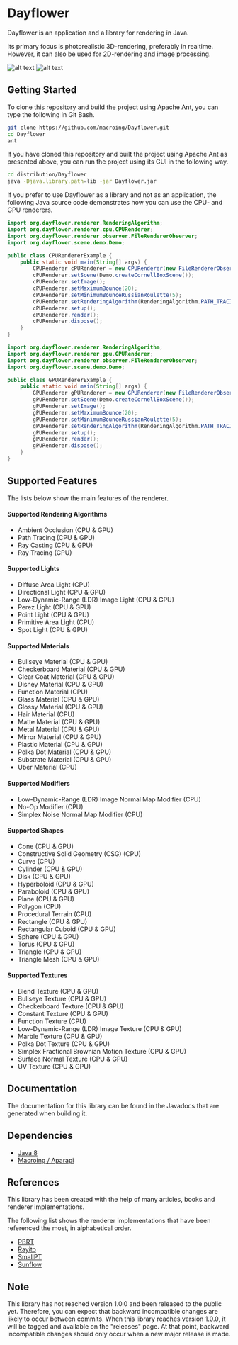 Dayflower
=========
Dayflower is an application and a library for rendering in Java.

Its primary focus is photorealistic 3D-rendering, preferably in realtime. However, it can also be used for 2D-rendering and image processing.

![alt text](https://github.com/macroing/Dayflower/blob/master/images/Image-002.png "Dayflower")
![alt text](https://github.com/macroing/Dayflower/blob/master/images/Image-001.png "Dayflower")

Getting Started
---------------
To clone this repository and build the project using Apache Ant, you can type the following in Git Bash.

```bash
git clone https://github.com/macroing/Dayflower.git
cd Dayflower
ant
```

If you have cloned this repository and built the project using Apache Ant as presented above, you can run the project using its GUI in the following way.
```bash
cd distribution/Dayflower
java -Djava.library.path=lib -jar Dayflower.jar
```

If you prefer to use Dayflower as a library and not as an application, the following Java source code demonstrates how you can use the CPU- and GPU renderers.
```java
import org.dayflower.renderer.RenderingAlgorithm;
import org.dayflower.renderer.cpu.CPURenderer;
import org.dayflower.renderer.observer.FileRendererObserver;
import org.dayflower.scene.demo.Demo;

public class CPURendererExample {
    public static void main(String[] args) {
        CPURenderer cPURenderer = new CPURenderer(new FileRendererObserver("Image.png", true, false));
        cPURenderer.setScene(Demo.createCornellBoxScene());
        cPURenderer.setImage();
        cPURenderer.setMaximumBounce(20);
        cPURenderer.setMinimumBounceRussianRoulette(5);
        cPURenderer.setRenderingAlgorithm(RenderingAlgorithm.PATH_TRACING);
        cPURenderer.setup();
        cPURenderer.render();
        cPURenderer.dispose();
    }
}
```
```java
import org.dayflower.renderer.RenderingAlgorithm;
import org.dayflower.renderer.gpu.GPURenderer;
import org.dayflower.renderer.observer.FileRendererObserver;
import org.dayflower.scene.demo.Demo;

public class GPURendererExample {
    public static void main(String[] args) {
        GPURenderer gPURenderer = new GPURenderer(new FileRendererObserver("Image.png", true, false));
        gPURenderer.setScene(Demo.createCornellBoxScene());
        gPURenderer.setImage();
        gPURenderer.setMaximumBounce(20);
        gPURenderer.setMinimumBounceRussianRoulette(5);
        gPURenderer.setRenderingAlgorithm(RenderingAlgorithm.PATH_TRACING);
        gPURenderer.setup();
        gPURenderer.render();
        gPURenderer.dispose();
    }
}
```

Supported Features
------------------
The lists below show the main features of the renderer.

#### Supported Rendering Algorithms
* Ambient Occlusion (CPU & GPU)
* Path Tracing (CPU & GPU)
* Ray Casting (CPU & GPU)
* Ray Tracing (CPU)

#### Supported Lights
* Diffuse Area Light (CPU)
* Directional Light (CPU & GPU)
* Low-Dynamic-Range (LDR) Image Light (CPU & GPU)
* Perez Light (CPU & GPU)
* Point Light (CPU & GPU)
* Primitive Area Light (CPU)
* Spot Light (CPU & GPU)

#### Supported Materials
* Bullseye Material (CPU & GPU)
* Checkerboard Material (CPU & GPU)
* Clear Coat Material (CPU & GPU)
* Disney Material (CPU & GPU)
* Function Material (CPU)
* Glass Material (CPU & GPU)
* Glossy Material (CPU & GPU)
* Hair Material (CPU)
* Matte Material (CPU & GPU)
* Metal Material (CPU & GPU)
* Mirror Material (CPU & GPU)
* Plastic Material (CPU & GPU)
* Polka Dot Material (CPU & GPU)
* Substrate Material (CPU & GPU)
* Uber Material (CPU)

#### Supported Modifiers
* Low-Dynamic-Range (LDR) Image Normal Map Modifier (CPU)
* No-Op Modifier (CPU)
* Simplex Noise Normal Map Modifier (CPU)

#### Supported Shapes
* Cone (CPU & GPU)
* Constructive Solid Geometry (CSG) (CPU)
* Curve (CPU)
* Cylinder (CPU & GPU)
* Disk (CPU & GPU)
* Hyperboloid (CPU & GPU)
* Paraboloid (CPU & GPU)
* Plane (CPU & GPU)
* Polygon (CPU)
* Procedural Terrain (CPU)
* Rectangle (CPU & GPU)
* Rectangular Cuboid (CPU & GPU)
* Sphere (CPU & GPU)
* Torus (CPU & GPU)
* Triangle (CPU & GPU)
* Triangle Mesh (CPU & GPU)

#### Supported Textures
* Blend Texture (CPU & GPU)
* Bullseye Texture (CPU & GPU)
* Checkerboard Texture (CPU & GPU)
* Constant Texture (CPU & GPU)
* Function Texture (CPU)
* Low-Dynamic-Range (LDR) Image Texture (CPU & GPU)
* Marble Texture (CPU & GPU)
* Polka Dot Texture (CPU & GPU)
* Simplex Fractional Brownian Motion Texture (CPU & GPU)
* Surface Normal Texture (CPU & GPU)
* UV Texture (CPU & GPU)


Documentation
-------------
The documentation for this library can be found in the Javadocs that are generated when building it.

Dependencies
------------
 - [Java 8](http://www.java.com)
 - [Macroing / Aparapi](https://github.com/macroing/aparapi)

References
----------
This library has been created with the help of many articles, books and renderer implementations.

The following list shows the renderer implementations that have been referenced the most, in alphabetical order.

 - [PBRT](https://www.pbrt.org/)
 - [Rayito](https://github.com/Tecla/Rayito)
 - [SmallPT](https://www.kevinbeason.com/smallpt/)
 - [Sunflow](http://sunflow.sourceforge.net/)

Note
----
This library has not reached version 1.0.0 and been released to the public yet. Therefore, you can expect that backward incompatible changes are likely to occur between commits. When this library reaches version 1.0.0, it will be tagged and available on the "releases" page. At that point, backward incompatible changes should only occur when a new major release is made.